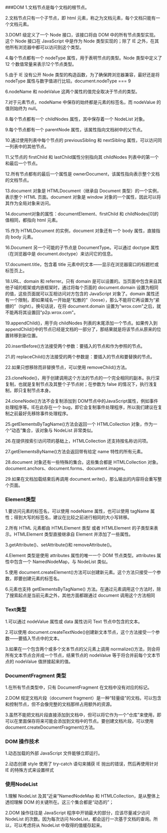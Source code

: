 ###DOM
1.文档节点是每个文档的根节点。

2.文档节点只有一个子节点，即 html 元素，称之为文档元素，每个文档只能有一个文档元素。

3.DOM1 级定义了一个 Node 接口，该接口将由 DOM 中的所有节点类型实现。这个 Node 接口在 JavaScript 中是作为 Node 类型实现的；除了 IE 之外，在其他所有浏览器中都可以访问到这个类型。

4.每个节点都有一个 nodeType 属性，用于表明节点的类型。Node 类型中定义了 12 个数值常量来表示12个节点类型。

5.由于 IE 没有公开 Node 类型的构造函数，为了确保跨浏览器兼容，最好还是将 nodeType 属性与数字值进行比较。document.nodeType === 9

6.nodeName 和 nodeValue 这两个属性的值完全取决于节点的类型。

7.对于元素节点，nodeName 中保存的始终都是元素的标签名，而 nodeValue 的值则始终为 null。

8.每个节点都有一个 childNodes 属性，其中保存着一个 NodeList 对象。

9.每个节点都有一个 parentNode 属性，该属性指向文档树中的父节点。

10.通过使用列表中每个节点的 previousSibling 和 nextSibling 属性，可以访问同一列表中的其他节点。

11.父节点的 firstChild 和 lastChild属性分别指向其 childNodes 列表中的第一个和最后一个节点。

12.所有节点都有的最后一个属性是 ownerDocument，该属性指向表示整个文档的文档节点。

13.document 对象是 HTMLDocument（继承自 Document 类型）的一个实例，表示整个 HTML 页面。document 对象是 window 对象的一个属性，因此可以将其作为全局对象来访问。

14.document对象的属性：documentElement、firstChild 和 childNodes[0]的值相同，都指向 html 元素。

15.作为 HTMLDocument 的实例，document 对象还有一个 body 属性，直接指向 body 元素。

16.Document 另一个可能的子节点是 DocumentType。可以通过 doctype 属性（在浏览器中是 document.doctype）来访问它的信息。

17.document.title，包含着 title 元素中的文本——显示在浏览器窗口的标题栏或标签页上。

18.URL、domain 和 referrer。只有 domain 是可以设置的。当页面中包含来自其他子域的框架或内嵌框架时，通过将每个页面的
document.domain 设置为相同的值，这些页面就可以互相访问对方包含的 JavaScript 对象了。domain 属性还有一个限制，即如果域名一开始是“松散的”（loose），那么不能将它再设置为“紧绷的”（tight）。换句话说，在将 document.domain 设置为"wrox.com"之后，就不能再将其设置回"p2p.wrox.com"。

19.appendChild()，用于向 childNodes 列表的末尾添加一个节点。如果传入到 appendChild()中的节点已经是文档的一部分了，那结果就是将该节点从原来的位置转移到新位置。

20.insertBefore()方法接受两个参数：要插入的节点和作为参照的节点。

21.的 replaceChild()方法接受的两个参数是：要插入的节点和要替换的节点。

22.如果只想移除而非替换节点，可以使用 removeChild()方法。

23.cloneNode()，用于创建调用这个方法的节点的一个完全相同的副本。执行深复制，也就是复制节点及其整个子节点树；在参数为 false 的情况下，执行浅复制，即只复制节点本身。

24.cloneNode()方法不会复制添加到 DOM节点中的JavaScript属性，例如事件处理程序等。IE在此存在一个 bug，即它会复制事件处理程序，所以我们建议在复制之前最好先移除事件处理程序。

25.getElementsByTagName()方法会返回一个 HTMLCollection 对象，作为一个“动态”集合，该对象与 NodeList 非常类似。

26.在提供按索引访问项的基础上，HTMLCollection 还支持按名称访问项。

27.getElementsByName()方法会返回带有给定 name 特性的所有元素。

28.document 对象还有一些特殊的集合。这些集合都是 HTMLCollection 对象。document.anchors、document.forms、document.images。

29.如果在文档加载结束后再调用 document.write()，那么输出的内容将会重写整个页面。

### Element类型 
1.要访问元素的标签名，可以使用 nodeName 属性，也可以使用 tagName 属性；得到大写的标签名，建议在比较之前进行相同的大小写转移。

2.所有 HTML 元素都由 HTMLElement 类型 或者 HTMLElement 的子类型来表示。HTMLElement 类型直接继承自 Element 并添加了一些属性。

3.getAttribute()、setAttribute()和 removeAttribute()。

4.Element 类型是使用 attributes 属性的唯一一个 DOM 节点类型。attributes 属性中包含一个 NamedNodeMap，与 NodeList 类似。

5.使用 document.createElement()方法可以创建新元素。这个方法只接受一个参数，即要创建元素的标签名。

6.元素也支持 getElementsByTagName() 方法。在通过元素调用这个方法时，除了搜索起点是当前元素之外，其他方面都跟通过 document 调用这个方法相同

### Text类型
1.可以通过 nodeValue 属性或 data 属性访问 Text 节点中包含的文本。

2.可以使用 document.createTextNode()创建新文本节点，这个方法接受一个参数——要插入节点中的文本。

3.如果在一个包含两个或多个文本节点的父元素上调用 normalize()方法，则会将所有文本节点合并成一个节点，结果节点的 nodeValue 等于将合并前每个文本节点的 nodeValue 值拼接起来的值。

### DocumentFragment 类型
1.在所有节点类型中，只有 DocumentFragment 在文档中没有对应的标记。

2.DOM 规定文档片段（document fragment）是一种“轻量级”的文档，可以包含和控制节点，但不会像完整的文档那样占用额外的资源。

3.虽然不能把文档片段直接添加到文档中，但可以将它作为一个“仓库”来使用，即可以在里面保存将来可能会添加到文档中的节点。要创建文档片段，可以使用 document.createDocumentFragment()方法。

### DOM 操作技术
1.动态加载的外部 JavaScript 文件能够立即运行。

2.动态创建 style 使用了 try-catch 语句来捕获 IE 抛出的错误，然后再使用针对 IE 的特殊方式来设置样式

### 使用NodeList
1.理解 NodeList 及其“近亲”NamedNodeMap 和 HTMLCollection，是从整体上透彻理解 DOM 的关键所在。这三个集合都是“动态的”；

2.DOM 操作往往是 JavaScript 程序中开销最大的部分，应该尽量减少访问 NodeList 的次数。因为每次访问 NodeList，都会运行一次基于文档的查询。所以，可以考虑将从 NodeList 中取得的值缓存起来。